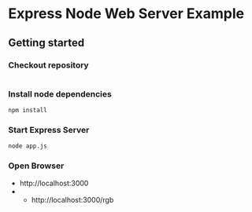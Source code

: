 # Express Node Web Server Example

## Getting started

### Checkout repository

```ssh

```

### Install node dependencies

```ssh
npm install
```

### Start Express Server

```ssh
node app.js
```

### Open Browser

- http://localhost:3000
- - http://localhost:3000/rgb
